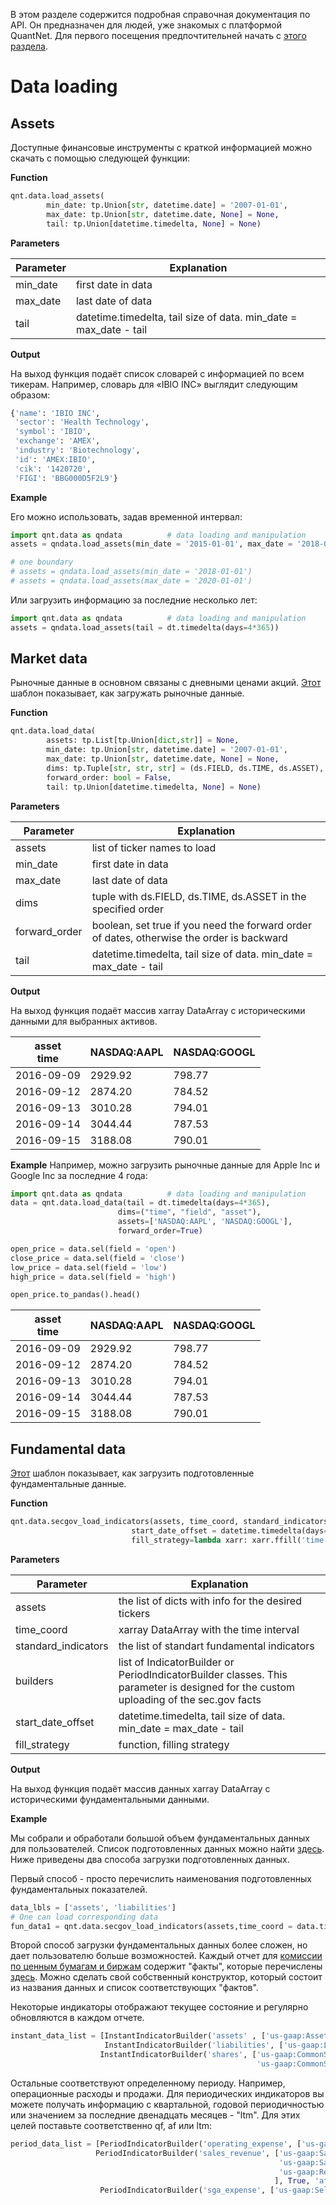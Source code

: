 <p class="tip">
В этом разделе содержится подробная справочная документация по API. Он предназначен для людей, уже знакомых с платформой QuantNet. Для первого посещения предпочтительней начать с <a href="/documentation/ru/home_quick_start.html">этого раздела</a>.
</p>

# Data loading

## Assets

Доступные финансовые инструменты с краткой информацией можно скачать с помощью следующей функции:

**Function**

```python
qnt.data.load_assets(
        min_date: tp.Union[str, datetime.date] = '2007-01-01',
        max_date: tp.Union[str, datetime.date, None] = None,
        tail: tp.Union[datetime.timedelta, None] = None)
```

**Parameters**

|Parameter|Explanation|
|---|---|
|min_date|first date in data|
|max_date|last date of data|
|tail|datetime.timedelta, tail size of data. min_date = max_date - tail|

**Output**

На выход функция подаёт список словарей с информацией по всем тикерам. Например, словарь для «IBIO INC» выглядит следующим образом:

```python
{'name': 'IBIO INC',
 'sector': 'Health Technology',
 'symbol': 'IBIO',
 'exchange': 'AMEX',
 'industry': 'Biotechnology',
 'id': 'AMEX:IBIO',
 'cik': '1420720',
 'FIGI': 'BBG000D5F2L9'}
```

**Example**

Его можно использовать, задав временной интервал:

```python
import qnt.data as qndata          # data loading and manipulation
assets = qndata.load_assets(min_date = '2015-01-01', max_date = '2018-01-01') # two boundaries

# one boundary
# assets = qndata.load_assets(min_date = '2018-01-01')
# assets = qndata.load_assets(max_date = '2020-01-01')
```

Или загрузить информацию за последние несколько лет:

```python
import qnt.data as qndata          # data loading and manipulation
assets = qndata.load_assets(tail = dt.timedelta(days=4*365))
```


## Market data

Рыночные данные в основном связаны с дневными ценами акций. [Этот](https://quantnet.ai/referee/template/14262139/html) шаблон показывает, как загружать рыночные данные.

**Function**

```python
qnt.data.load_data(
        assets: tp.List[tp.Union[dict,str]] = None,
        min_date: tp.Union[str, datetime.date] = '2007-01-01',
        max_date: tp.Union[str, datetime.date, None] = None,
        dims: tp.Tuple[str, str, str] = (ds.FIELD, ds.TIME, ds.ASSET),
        forward_order: bool = False,
        tail: tp.Union[datetime.timedelta, None] = None)
```

**Parameters**

|Parameter|Explanation|
|---|---|
|assets|list of ticker names to load|
|min_date|first date in data|
|max_date|last date of data|
|dims|tuple with ds.FIELD, ds.TIME, ds.ASSET in the specified order|
|forward_order|boolean, set true if you need the forward order of dates, otherwise the order is backward|
|tail|datetime.timedelta, tail size of data. min_date = max_date - tail|

**Output**

На выход функция подаёт массив xarray DataArray с историческими данными для выбранных активов.

|asset<br/>time|NASDAQ:AAPL<br/> |NASDAQ:GOOGL<br/> |
|---|---|---|
|2016-09-09|2929.92|798.77|
|2016-09-12|2874.20|784.52|
|2016-09-13|3010.28|794.01|
|2016-09-14|3044.44|787.53|
|2016-09-15|3188.08|790.01|

**Example**
Например, можно загрузить рыночные данные для Apple Inc и Google Inc за последние 4 года:

```python
import qnt.data as qndata          # data loading and manipulation
data = qnt.data.load_data(tail = dt.timedelta(days=4*365),
                        dims=("time", "field", "asset"),
                        assets=['NASDAQ:AAPL', 'NASDAQ:GOOGL'],
                        forward_order=True)
```

```python
open_price = data.sel(field = 'open')
close_price = data.sel(field = 'close')
low_price = data.sel(field = 'low')
high_price = data.sel(field = 'high')

open_price.to_pandas().head()
```

|asset<br/>time|NASDAQ:AAPL<br/> |NASDAQ:GOOGL<br/> |
|---|---|---|
|2016-09-09|2929.92|798.77|
|2016-09-12|2874.20|784.52|
|2016-09-13|3010.28|794.01|
|2016-09-14|3044.44|787.53|
|2016-09-15|3188.08|790.01|


## Fundamental data

[Этот](https://quantnet.ai/referee/template/15325118/html) шаблон показывает, как загрузить подготовленные фундаментальные данные.

**Function**

```python
qnt.data.secgov_load_indicators(assets, time_coord, standard_indicators=None, builders = None,
                           start_date_offset = datetime.timedelta(days=365*2),
                           fill_strategy=lambda xarr: xarr.ffill('time'))
```

**Parameters**

|Parameter|Explanation|
|---|---|
|assets|the list of dicts with info for the desired tickers|
|time_coord|xarray DataArray with the time interval|
|standard_indicators|the list of standart fundamental indicators|
|builders|list of IndicatorBuilder or PeriodIndicatorBuilder classes. This parameter is designed for the custom uploading of the sec.gov facts|
|start_date_offset|datetime.timedelta, tail size of data. min_date = max_date - tail|
|fill_strategy|function, filling strategy|

**Output**

На выход функция подаёт массив данных xarray DataArray с историческими фундаментальными данными.

**Example**

Мы собрали и обработали большой объем фундаментальных данных для пользователей. Список подготовленных данных можно найти [здесь](https://quantnet.ai/documentation/ru/functional/functional_data.html). Ниже приведены два способа загрузки подготовленных данных.

Первый способ - просто перечислить наименования подготовленных фундаментальных показателей.

```python
data_lbls = ['assets', 'liabilities']
# One can load corresponding data
fun_data1 = qnt.data.secgov_load_indicators(assets,time_coord = data.time, standard_indicators = data_lbls)
```

Второй способ загрузки фундаментальных данных более сложен, но дает пользователю больше возможностей. Каждый отчет для [комиссии по ценным бумагам и биржам](https://www.sec.gov/) содержит "факты", которые перечислены [здесь](http://xbrlview.fasb.org/yeti/). Можно сделать свой собственный конструктор, который состоит из названия данных и список соответствующих "фактов".

Некоторые индикаторы отображают текущее состояние и регулярно обновляются в каждом отчете.

```python
instant_data_list = [InstantIndicatorBuilder('assets' , ['us-gaap:Assets'], True),
                     InstantIndicatorBuilder('liabilities', ['us-gaap:Liabilities'], True),
                    InstantIndicatorBuilder('shares', ['us-gaap:CommonStockSharesOutstanding',
                                                       'us-gaap:CommonStockSharesIssued'], True)]
```

Остальные соответствуют определенному периоду. Например, операционные расходы и продажи. Для периодических индикаторов вы можете получать информацию с квартальной, годовой периодичностью или значением за последние двенадцать месяцев - "ltm". Для этих целей поставьте соответственно qf, af или ltm:

```python
period_data_list = [PeriodIndicatorBuilder('operating_expense', ['us-gaap:OperatingExpenses'], True, 'qf'),
                   PeriodIndicatorBuilder('sales_revenue', ['us-gaap:SalesRevenueGoodsNet',
                                                            'us-gaap:SalesRevenueNet',
                                                            'us-gaap:RevenueFromContractWithCustomerIncludingAssessedTax'
                                                           ], True, 'af'),
                    PeriodIndicatorBuilder('sga_expense', ['us-gaap:SellingGeneralAndAdministrativeExpense'], True, 'ltm')]
```
